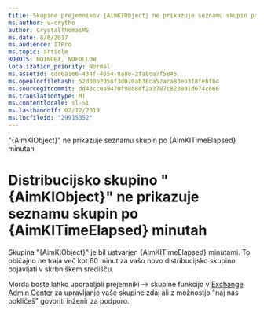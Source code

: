 ```yaml
---
title: Skupine prejemnikov {AimKIObject} ne prikazuje seznamu skupin po {AimKITimeElapsed} minutah
ms.author: v-crytho
author: CrystalThomasMS
ms.date: 8/8/2017
ms.audience: ITPro
ms.topic: article
ROBOTS: NOINDEX, NOFOLLOW
localization_priority: Normal
ms.assetid: cdc6a166-434f-4654-8a80-2fa8ca7f5845
ms.openlocfilehash: 52d30b2058f3d070ab38ca57aca83eb3f8febfb4
ms.sourcegitcommit: dd43cc0a9470f98b8ef2a3787c823801d674c666
ms.translationtype: MT
ms.contentlocale: sl-SI
ms.lasthandoff: 02/12/2019
ms.locfileid: "29915352"
---
```

"{AimKIObject}" ne prikazuje seznamu skupin po {AimKITimeElapsed} minutah

# <a name="distribution-group-aimkiobject-not-showing-in-groups-list-after-aimkitimeelapsed-minutes"></a>Distribucijsko skupino "{AimKIObject}" ne prikazuje seznamu skupin po {AimKITimeElapsed} minutah

Skupina "{AimKIObject}" je bil ustvarjen {AimKITimeElapsed} minutami. To običajno ne traja več kot 60 minut za vašo novo distribucijsko skupino pojavljati v skrbniškem središču.
  
Morda boste lahko uporabljali prejemniki--\> skupine funkcijo v [Exchange Admin Center](https://outlook.office365.com/ecp/?rfr=Admin_o365&amp;exsvurl=1&amp;mkt=en-US.aspx) za upravljanje vaše skupine zdaj ali z možnostjo "naj nas pokličeš" govoriti inženir za podporo. 
  

